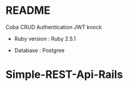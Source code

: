 # README
 Coba CRUD 
 Authentication 
 JWT knock
* Ruby version : Ruby 2.5.1

* Database : Postgree



# Simple-REST-Api-Rails
